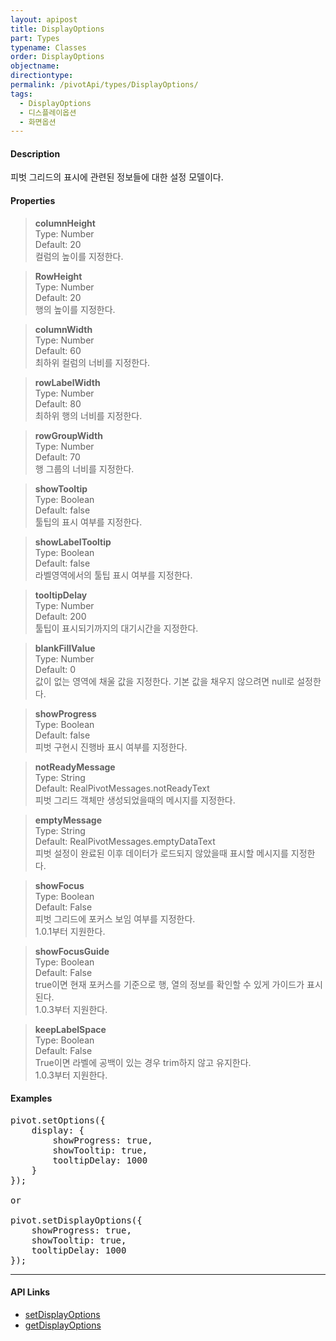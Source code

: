 ```yaml
---
layout: apipost
title: DisplayOptions
part: Types
typename: Classes
order: DisplayOptions
objectname: 
directiontype: 
permalink: /pivotApi/types/DisplayOptions/
tags: 
  - DisplayOptions
  - 디스플레이옵션
  - 화면옵션
---
```


#### Description

 피벗 그리드의 표시에 관련된 정보들에 대한 설정 모델이다.

#### Properties

> **columnHeight**  
> Type: Number   
> Default: 20      
> 컬럼의 높이를 지정한다.    

> **RowHeight**  
> Type: Number   
> Default: 20      
> 행의 높이를 지정한다.    

> **columnWidth**  
> Type: Number   
> Default: 60      
> 최하위 컬럼의 너비를 지정한다.    

> **rowLabelWidth**  
> Type: Number   
> Default: 80       
> 최하위 행의 너비를 지정한다.    

> **rowGroupWidth**  
> Type: Number   
> Default: 70       
> 행 그룹의 너비를 지정한다.    

> **showTooltip**  
> Type: Boolean   
> Default: false      
> 툴팁의 표시 여부를 지정한다.    

> **showLabelTooltip**  
> Type: Boolean   
> Default: false       
> 라벨영역에서의 툴팁 표시 여부를 지정한다.    

> **tooltipDelay**  
> Type: Number    
> Default: 200      
> 툴팁이 표시되기까지의 대기시간을 지정한다.    

> **blankFillValue**  
> Type: Number   
> Default: 0      
> 값이 없는 영역에 채울 값을 지정한다. 기본 값을 채우지 않으려면 null로 설정한다.    

> **showProgress**  
> Type: Boolean   
> Default: false       
> 피벗 구현시 진행바 표시 여부를 지정한다.     

> **notReadyMessage**  
> Type: String    
> Default: RealPivotMessages.notReadyText      
> 피벗 그리드 객체만 생성되었을때의 메시지를 지정한다.    

> **emptyMessage**  
> Type: String   
> Default: RealPivotMessages.emptyDataText      
> 피벗 설정이 완료된 이후 데이터가 로드되지 않았을때 표시할 메시지를 지정한다.    

> **showFocus**  
> Type: Boolean   
> Default: False      
> 피벗 그리드에 포커스 보임 여부를 지정한다.  
> 1.0.1부터 지원한다.      

<a name="showFocusGuide"></a>
> **showFocusGuide**  
> Type: Boolean   
> Default: False      
> true이면 현재 포커스를 기준으로 행, 열의 정보를 확인할 수 있게 가이드가 표시된다.    
> 1.0.3부터 지원한다.      

<a name="keepLabelSpace"></a>
> **keepLabelSpace**  
> Type: Boolean   
> Default: False      
> True이면 라벨에 공백이 있는 경우 trim하지 않고 유지한다.         
> 1.0.3부터 지원한다.      


#### Examples   

<pre class="prettyprint">
pivot.setOptions({
    display: {
        showProgress: true,
        showTooltip: true,
        tooltipDelay: 1000
    }
});

or

pivot.setDisplayOptions({
    showProgress: true,
    showTooltip: true,
    tooltipDelay: 1000
});
</pre>

---

#### API Links

* [setDisplayOptions](/pivotApi/RealPivot/setDisplayOptions/)   
* [getDisplayOptions](/pivotApi/RealPivot/getDisplayOptions/)   


